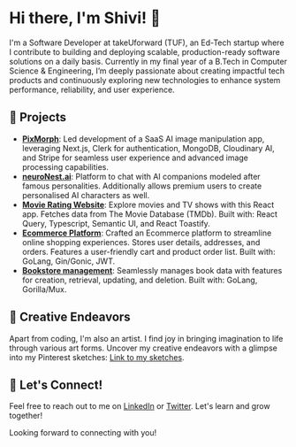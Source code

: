 # Hi there, I'm Shivi! 👋

I'm a Software Developer at takeUforward (TUF), an Ed-Tech startup where I contribute to building and deploying scalable, production-ready software solutions on a daily basis. Currently in my final year of a B.Tech in Computer Science & Engineering, I’m deeply passionate about creating impactful tech products and continuously exploring new technologies to enhance system performance, reliability, and user experience.

## 🚀 Projects

- **[PixMorph](https://github.com/crystinameth/PixMorph)**: Led development of a SaaS AI image manipulation app, leveraging Next.js, Clerk for authentication, MongoDB, Cloudinary AI, and Stripe for seamless user experience and advanced image processing capabilities.
- **[neuroNest.ai](https://neuro-nest.vercel.app/)**: Platform to chat with AI companions modeled after famous personalities. Additionally allows premium users to create personalised AI characters as well.
- **[Movie Rating Website](https://movies-react-khaki.vercel.app/)**: Explore movies and TV shows with this React app. Fetches data from The Movie Database (TMDb). Built with: React Query, Typescript, Semantic UI, and React Toastify.
- **[Ecommerce Platform](https://github.com/crystinameth/ecommerce)**: Crafted an Ecommerce platform to streamline online shopping experiences. Stores user details, addresses, and orders. Features a user-friendly cart and product order list. Built with: GoLang, Gin/Gonic, JWT.
- **[Bookstore management](https://github.com/crystinameth/go-bookstore)**: Seamlessly manages book data with features for creation, retrieval, updating, and deletion. Built with: GoLang, Gorilla/Mux.

## 🎨 Creative Endeavors

Apart from coding, I'm also an artist. I find joy in bringing imagination to life through various art forms.
Uncover my creative endeavors with a glimpse into my Pinterest sketches: [Link to my sketches](https://in.pinterest.com/phoenix_cv/sketches/).

## 💬 Let's Connect!

Feel free to reach out to me on [LinkedIn](https://www.linkedin.com/in/shivi-mishra-2218a2223/) or [Twitter](https://twitter.com/iShiviMishra_). Let's learn and grow together!

Looking forward to connecting with you!

